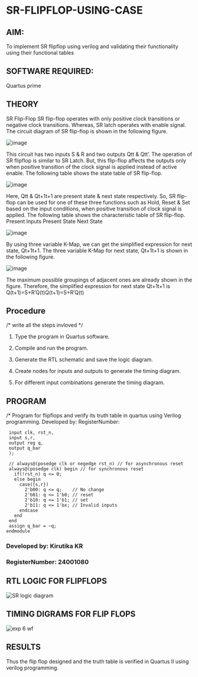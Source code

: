 # SR-FLIPFLOP-USING-CASE

## **AIM:**

To implement  SR flipflop using verilog and validating their functionality using their functional tables

## **SOFTWARE REQUIRED:**

Quartus prime

## **THEORY**

SR Flip-Flop SR flip-flop operates with only positive clock transitions or negative clock transitions. Whereas, SR latch operates with enable signal. The circuit diagram of SR flip-flop is shown in the following figure.

![image](https://github.com/naavaneetha/SR-FLIPFLOP-USING-CASE/assets/154305477/0f710028-ad52-4d3e-9276-8714cf023a25)

 
This circuit has two inputs S & R and two outputs Qtt & Qtt’. The operation of SR flipflop is similar to SR Latch. But, this flip-flop affects the outputs only when positive transition of the clock signal is applied instead of active enable. The following table shows the state table of SR flip-flop.

![image](https://github.com/naavaneetha/SR-FLIPFLOP-USING-CASE/assets/154305477/dabfc4f4-87e3-4cbc-9472-f89ee1b5ed30)

 
Here, Qtt & Qt+1t+1 are present state & next state respectively. So, SR flip-flop can be used for one of these three functions such as Hold, Reset & Set based on the input conditions, when positive transition of clock signal is applied. The following table shows the characteristic table of SR flip-flop. Present Inputs Present State Next State

![image](https://github.com/naavaneetha/SR-FLIPFLOP-USING-CASE/assets/154305477/dd90d16c-aec5-4290-a586-e2346b1e9eb5)

 
By using three variable K-Map, we can get the simplified expression for next state, Qt+1t+1. The three variable K-Map for next state, Qt+1t+1 is shown in the following figure.

![image](https://github.com/naavaneetha/SR-FLIPFLOP-USING-CASE/assets/154305477/473efad6-d70b-4ca7-aeb7-898bbfca319f)

 
The maximum possible groupings of adjacent ones are already shown in the figure. Therefore, the simplified expression for next state Qt+1t+1 is Q(t+1)=S+R′Q(t)Q(t+1)=S+R′Q(t)

## **Procedure**

/* write all the steps invloved */
1.	Type the program in Quartus software.

2.	Compile and run the program.

3.	Generate the RTL schematic and save the logic diagram.

4.	Create nodes for inputs and outputs to generate the timing diagram.

5.	For different input combinations generate the timing diagram.

 ## **PROGRAM**

/* Program for flipflops and verify its truth table in quartus using Verilog programming. Developed by: RegisterNumber:
 ```module sr(
  input clk, rst_n,
  input s,r,
  output reg q,
  output q_bar
  );
  
  // always@(posedge clk or negedge rst_n) // for asynchronous reset
  always@(posedge clk) begin // for synchronous reset
    if(!rst_n) q <= 0;
    else begin
      case({s,r})
        2'b00: q <= q;    // No change
        2'b01: q <= 1'b0; // reset
        2'b10: q <= 1'b1; // set
        2'b11: q <= 1'bx; // Invalid inputs
      endcase
    end
  end
  assign q_bar = ~q;
endmodule 
```
### Developed by: Kirutika KR 
### RegisterNumber: 24001080
## **RTL LOGIC FOR FLIPFLOPS**
![SR logic diagram](https://github.com/user-attachments/assets/272d1437-7c4d-4a1e-94df-da385a46d577)

## **TIMING DIGRAMS FOR FLIP FLOPS**
![exp 6 wf](https://github.com/user-attachments/assets/eccae997-3498-4f98-be0f-9ecdc5d7c015)

## **RESULTS**
Thus the flip flop designed and the truth table is verified  in Quartus II using verilog programming. 
